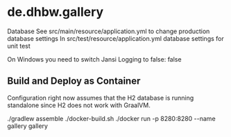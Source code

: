 # de.dhbw.gallery

Database
See src/main/resource/application.yml to change production database settings 
In src/test/resource/application.yml database settings for unit test


On Windows you need to switch Jansi Logging to false:
    <withJansi>false</withJansi>

## Build and Deploy as Container

Configuration right now assumes that the H2 database is running standalone since H2 does 
not work with GraalVM.

./gradlew assemble
./docker-build.sh
./docker run -p 8280:8280 --name gallery gallery
